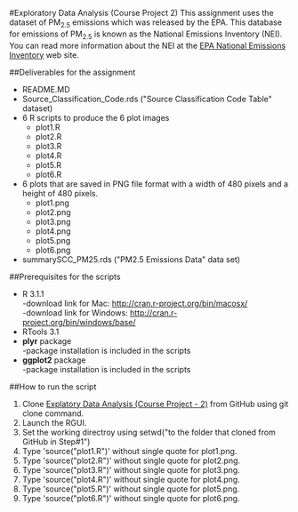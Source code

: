 #Exploratory Data Analysis (Course Project 2)
This assignment uses the dataset of PM<sub>2.5</sub> emissions which was released by the EPA. This database for emissions of PM<sub>2.5</sub> is known as the National Emissions Inventory (NEI). You can read more information about the NEI at the <a href="http://www.epa.gov/ttn/chief/eiinformation.html" target="_blank"> EPA National Emissions Inventory</a> web site. 

##Deliverables for the assignment
* README.MD
* Source_Classification_Code.rds ("Source Classification Code Table" dataset)
* 6 R scripts to produce the 6 plot images
  - plot1.R <br/>
  - plot2.R <br/>
  - plot3.R <br/>
  - plot4.R <br/>
  - plot5.R <br/>
  - plot6.R <br/>
* 6 plots that are saved in PNG file format with a width of 480 pixels and a height of 480 pixels.
  - plot1.png <br/>
  - plot2.png <br/>
  - plot3.png <br/>
  - plot4.png <br/> 
  - plot5.png <br/> 
  - plot6.png <br/> 
* summarySCC_PM25.rds ("PM2.5 Emissions Data" data set)

##Prerequisites for the scripts
* R 3.1.1 <br/>
 -download link for Mac: http://cran.r-project.org/bin/macosx/ <br/> 
 -download link for Windows: http://cran.r-project.org/bin/windows/base/ <br/> 
* RTools 3.1
* <b>plyr</b> package <br/>
 -package installation is included in the scripts
* <b>ggplot2</b> package <br/>
 -package installation is included in the scripts

##How to run the script
1. Clone <a href="https://github.com/zawhtetwai/ExploratoryDataAnalysis-CourseProject-2" target="_blank">Explatory Data Analysis (Course Project - 2)</a>  from GitHub using git clone command.
2. Launch the RGUI.
3. Set the working directroy using setwd("to the folder that cloned from GitHub in Step#1")
4. Type 'source("plot1.R")' without single quote for plot1.png.
5. Type 'source("plot2.R")' without single quote for plot2.png.
6. Type 'source("plot3.R")' without single quote for plot3.png.
7. Type 'source("plot4.R")' without single quote for plot4.png.
8. Type 'source("plot5.R")' without single quote for plot5.png.
9. Type 'source("plot6.R")' without single quote for plot6.png.